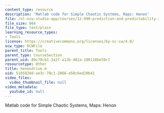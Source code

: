 ```yaml
---
content_type: resource
description: 'Matlab code for Simple Chaotic Systems, Maps: Henon'
file: /ol-ocw-studio-app/courses/12-990-prediction-and-predictability-in-the-atmosphere-and-oceans-spring-2003/51b5820dae3c78c12066e58c6ed20b41_henondrive.m
file_size: 864
file_type: text/plain
learning_resource_types:
- Tools
license: https://creativecommons.org/licenses/by-nc-sa/4.0/
ocw_type: OCWFile
parent_title: Tools
parent_type: CourseSection
parent_uid: 89c78cb1-3a2f-a12b-482a-180118be59c7
resourcetype: Other
title: henondrive.m
uid: 51b5820d-ae3c-78c1-2066-e58c6ed20b41
video_files:
  video_thumbnail_file: null
video_metadata:
  youtube_id: null
---
```

Matlab code for Simple Chaotic Systems, Maps: Henon